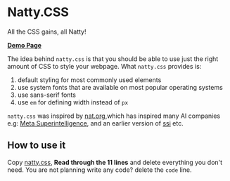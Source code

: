 # Natty.CSS

All the CSS gains, all Natty! 

[**Demo Page**](https://htmlpreview.github.io/?https://github.com/btbytes/natty.css/blob/main/index.html)

The idea behind `natty.css` is that you should be able to use just the right 
amount of CSS to style your webpage. What `natty.css` provides is:

1. default styling for most commonly used elements
2. use system fonts that are available on most popular operating systems
3. use sans-serif fonts
4. use `em` for defining width instead of `px`

`natty.css` was inspired by [nat.org](https://nat.org),which has inspired many AI companies e.g: [Meta Superintelligence](https://www.meta.com/superintelligence/), and an earlier version of [ssi](https://ssi.inc) etc.


## How to use it

Copy [natty.css](natty.css), **Read through the 11 lines** and delete everything
you don't need. You are not planning write any code? delete the `code` line.

